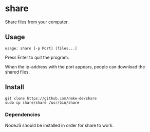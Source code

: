 # share

Share files from your computer.

## Usage

```
usage: share [-p Port] [files...]
```

Press Enter to quit the program.

When the ip-address with the port appears, people can download the shared files.

## Install

```
git clone https://github.com/nmke-de/share
sudo cp share/share /usr/bin/share
```
### Dependencies

NodeJS should be installed in order for share to work.
